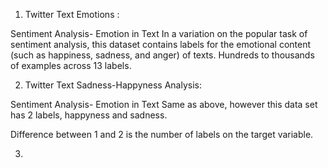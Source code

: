1. Twitter Text Emotions : 

Sentiment Analysis- Emotion in Text
In a variation on the popular task of sentiment analysis, this dataset contains labels for the emotional content 
(such as happiness, sadness, and anger) of texts. Hundreds to thousands of examples across 13 labels.

2. Twitter Text Sadness-Happyness Analysis:

Sentiment Analysis- Emotion in Text
Same as above, however this data set has 2 labels, happyness and sadness.

Difference between 1 and 2 is the number of labels on the target variable.

3.
